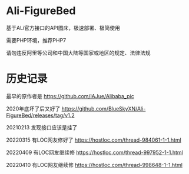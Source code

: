 # Ali-FigureBed
基于ALi官方接口的API图床，极速部署、极简使用

需要PHP环境，推荐PHP7

请勿违反阿里等公司和中国大陆等国家或地区的规定、法律法规

# 历史记录

最早的原作者是 https://github.com/iAJue/Alibaba_pic

2020年底坏了后又好了 https://github.com/BlueSkyXN/Ali-FigureBed/releases/tag/v1.2

20210213 发现接口应该是挂了

20220315 有LOC网友修好了 https://hostloc.com/thread-984061-1-1.html

20220409 有LOC网友继续修 https://hostloc.com/thread-997952-1-1.html

20220410 有LOC网友继续修 https://hostloc.com/thread-998648-1-1.html

